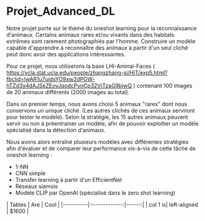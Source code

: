 # Projet_Advanced_DL

Notre projet porte sur le thème du oneshot learning pour la reconnaissance d'animaux.
Certains animaux rares et/ou vivants dans des habitats extrêmes sont rarement photographiés par l'homme. Construire un modèle capable d'apprendre à reconnaître des animaux à partir d'un seul cliché peut donc avoir des applications intéressantes.

Pour ce projet, nous utiliserons la base LHI-Animal-Faces ( https://vcla.stat.ucla.edu/people/zhangzhang-si/HiT/exp5.html?fbclid=IwAR1u7ujdsYO9xw2dPGW-hTZd3x4dAJSeZEovJqodcPvnCp32ViTzaG9bjwQ ) contenant 100 images de 20 animaux différents (2000 images au total).

Dans un premier temps, nous avons choisi 5 animaux "rares" dont nous conservons un unique cliché. (Les autres clichés de ces animaux serviront pour tester le modèle). Selon la stratégie, les 15 autres animaux peuvent servir ou non à préentrainer un modèle, afin de pouvoir exploitier un modèle spécialisé dans la détection d'animaux.

Nous avons alors entraîné plusieurs modèles avec différentes stratégies afin d'évaluer et de comparer leur performance vis-à-vis de cette tâche de oneshot learning :
- 1-NN
- CNN simple
- Transfer learning à partir d'un EfficientNet
- Réseaux siamois
- Modèle CLIP par OpenAI (spécialisé dans le zero shot learning)

| Tables | Are | Cool | |----------|:-------------:|------:| | col 1 is| left-aligned | $1600 |
